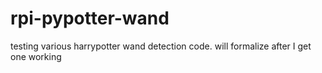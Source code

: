 # rpi-pypotter-wand
testing various harrypotter wand detection code. will formalize after I get one working
